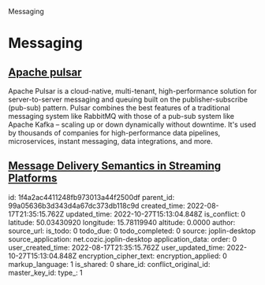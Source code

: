 Messaging

# Messaging

## [**Apache pulsar**](https://pulsar.apache.org/)
Apache Pulsar is a cloud-native, multi-tenant, high-performance solution for server-to-server messaging and queuing built on the publisher-subscribe (pub-sub) pattern. Pulsar combines the best features of a traditional messaging system like RabbitMQ with those of a pub-sub system like Apache Kafka – scaling up or down dynamically without downtime. It's used by thousands of companies for high-performance data pipelines, microservices, instant messaging, data integrations, and more.

## [**Message Delivery Semantics in Streaming Platforms**](https://www.baeldung.com/kafka-message-delivery-semantics)

id: 1f4a2ac4411248fb973013a44f2500df
parent_id: 99a05636b3d343d4a67dc373db118c9d
created_time: 2022-08-17T21:35:15.762Z
updated_time: 2022-10-27T15:13:04.848Z
is_conflict: 0
latitude: 50.03430920
longitude: 15.78119940
altitude: 0.0000
author: 
source_url: 
is_todo: 0
todo_due: 0
todo_completed: 0
source: joplin-desktop
source_application: net.cozic.joplin-desktop
application_data: 
order: 0
user_created_time: 2022-08-17T21:35:15.762Z
user_updated_time: 2022-10-27T15:13:04.848Z
encryption_cipher_text: 
encryption_applied: 0
markup_language: 1
is_shared: 0
share_id: 
conflict_original_id: 
master_key_id: 
type_: 1
